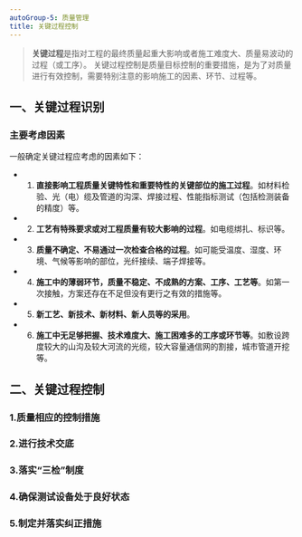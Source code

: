 ```yaml
---
autoGroup-5: 质量管理
title: 关键过程控制
---
```


> **关键过程**是指对工程的最终质量起重大影响或者施工难度大、质量易波动的过程（或工序）。
> 关键过程控制是质量目标控制的重要措施，是为了对质量进行有效控制，需要特别注意的影响施工的因素、环节、过程等。

## 一、关键过程识别
### 主要考虑因素
一般确定关键过程应考虑的因素如下：
- 1. **直接影响工程质量关键特性和重要特性的关键部位的施工过程**。如材料检验、光（电）缆及管道的沟深、焊接过程、性能指标测试（包括检测装备的精度）等。
- 2. **工艺有特殊要求或对工程质量有较大影响的过程**。如电缆绑扎、标识等。
- 3. **质量不确定、不易通过一次检查合格的过程**。如可能受温度、湿度、环境、气候等影响的部位，光纤接续、端子焊接等。
- 4. **施工中的薄弱环节，质量不稳定、不成熟的方案、工序、工艺等**。如第一次接触，方案还存在不足但没有更行之有效的措施等。
- 5. **新工艺、新技术、新材料、新人员等的采用**。
- 6. **施工中无足够把握、技术难度大、施工困难多的工序或环节等**。如敷设跨度较大的山沟及较大河流的光缆，较大容量通信网的割接，城市管道开挖等。

## 二、关键过程控制
### 1.质量相应的控制措施
### 2.进行技术交底
### 3.落实“三检”制度
### 4.确保测试设备处于良好状态
### 5.制定并落实纠正措施